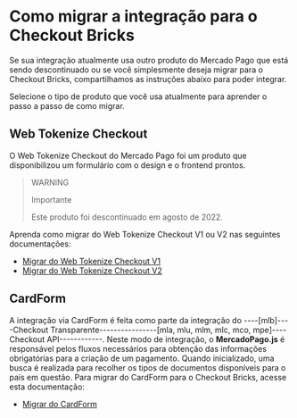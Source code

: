 # Como migrar a integração para o Checkout Bricks

Se sua integração atualmente usa outro produto do Mercado Pago que está sendo descontinuado ou se você simplesmente deseja migrar para o Checkout Bricks, compartilhamos as instruções abaixo para poder integrar.

Selecione o tipo de produto que você usa atualmente para aprender o passo a passo de como migrar.

## Web Tokenize Checkout

O Web Tokenize Checkout do Mercado Pago foi um produto que disponibilizou um formulário com o design e o frontend prontos.

> WARNING
>
> Importante
>
> Este produto foi descontinuado em agosto de 2022.

Aprenda como migrar do Web Tokenize Checkout V1 ou V2 nas seguintes documentações:

- [Migrar do Web Tokenize Checkout V1](/developers/en/docs/checkout-bricks/how-tos/how-to-migrate/web-tokenize-checkout-v1/clientside)
- [Migrar do Web Tokenize Checkout V2](/developers/en/docs/checkout-bricks/how-tos/how-to-migrate/web-tokenize-checkout-v2/clientside)

## CardForm

A integração via CardForm é feita como parte da integração do ----[mlb]----Checkout Transparente----------------[mla, mlu, mlm, mlc, mco, mpe]----Checkout API------------. Neste modo de integração, o **MercadoPago.js** é responsável pelos fluxos necessários para obtenção das informações obrigatórias para a criação de um pagamento. Quando inicializado, uma busca é realizada para recolher os tipos de documentos disponíveis para o país em questão.
Para migrar do CardForm para o Checkout Bricks, acesse esta documentação:

- [Migrar do CardForm](/developers/en/docs/checkout-bricks/how-tos/how-to-migrate/cardform/clientside)
